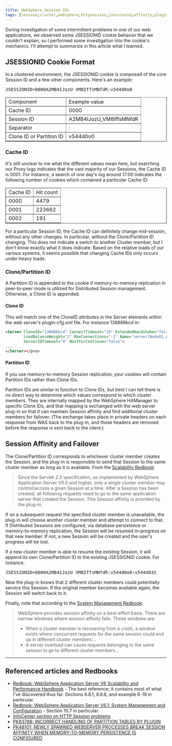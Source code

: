 ```yaml
---
title: WebSphere Session IDs
tags: [session,cluster,websphere,httpsession,jsessionid,affinity,plugin]
---
```


During investigation of some intermittent problems in one of our web applications, we observed some JSESSIONID cookie behavior that we couldn't explain, so I performed some investigation into the cookie's mechanics. I'll attempt to summarize in this article what I learned.

## JSESSIONID Cookie Format

In a clustered environment, the JSESSIONID cookie is composed of the core Session ID and a few other components. Here's an example:

<pre>JSESSIONID=0000A2MB4IJozU_VM8IffsMNfdR:v544d0o0</pre>

<table width="50%" border="1">

<thead>

<tr>

<td>Component</td>

<td>Example value</td>

</tr>

</thead>

<tbody>

<tr>

<td>Cache ID</td>

<td>0000</td>

</tr>

<tr>

<td>Session ID</td>

<td>A2MB4IJozU_VM8IffsMNfdR</td>

</tr>

<tr>

<td>Separator</td>

<td>:</td>

</tr>

<tr>

<td>Clone ID or Partition ID</td>

<td>v544d0o0</td>

</tr>

</tbody>

</table>

### Cache ID

It's still unclear to me what the different values mean here, but searching our Proxy logs indicates that the vast majority of our Sessions, the Cache ID is 0001\. For instance, a search of one day's log around 17:00 indicates the following number of cookies which contained a particular Cache ID:

<table width="50%" border="1">

<thead>

<tr>

<td>Cache ID</td>

<td>Hit count</td>

</tr>

</thead>

<tbody>

<tr>

<td>0000</td>

<td>4479</td>

</tr>

<tr>

<td>0001</td>

<td>223662</td>

</tr>

<tr>

<td>0002</td>

<td>191</td>

</tr>

</tbody>

</table>

For a particular Session ID, the Cache ID can definitely change mid-session, without any other changes. In particular, without the Clone/Partition ID changing. This does not indicate a switch to another Cluster member, but I don't know exactly what it does indicate. Based on the relative loads of our various systems, it seems possible that changing Cache IDs only occurs under heavy loads.

### Clone/Partition ID

A Partition ID is appended to the cookie if memory-to-memory replication in peer-to-peer mode is utilized for Distributed Session management. Otherwise, a Clone ID is appended.

#### Clone ID

This will match one of the CloneID attributes in the Server elements within the web server's plugin-cfg.xml file. For instance 138888kcd in:

```xml
<Server CloneID="138888kcd" ConnectTimeout="10" ExtendedHandshake="false"  
        LoadBalanceWeight="2" MaxConnections="-1" Name="server1Node01_App03"  
        ServerIOTimeout="0" WaitForContinue="false">  
...  
</Server></pre>
```

#### Partition ID

If you use memory-to-memory Session replication, your cookies will contain Partition IDs rather than Clone IDs.

Partition IDs are similar in function to Clone IDs, but best I can tell there is no direct way to determine which values correspond to which cluster members. They are internally mapped by the WebSphere HAManager to specific Clone IDs, and that mapping is exchanged with the web server plug-in so that it can maintain Session affinity and find additional cluster members for failover. (The exchange takes place in private headers on each response from WAS back to the plug-in, and those headers are removed before the response is sent back to the client.)

## Session Affinity and Failover

The Clone/Partition ID corresponds to whichever cluster member creates the Session, and the plug-in is responsible to send that Session to the same cluster member as long as it is available. From the [Scalability Redbook](http://www.redbooks.ibm.com/abstracts/sg246392.html):

> Since the Servlet 2.3 specification, as implemented by WebSphere Application Server V5.0 and higher, only a single cluster member may control/access a given Session at a time. After a Session has been created, all following requests need to go to the same application server that created the Session. This Session affinity is provided by the plug-in.

If on a subsequent request the specified cluster member is unavailable, the plug-in will choose another cluster member and attempt to connect to that. If Distributed Sessions are configured, via database persistence or memory-to-memory replication, the Session will be resumed in-progress on that new member. If not, a new Session will be created and the user's progress will be lost.

If a new cluster member is able to resume the existing Session, it will append its own Clone/Partition ID to the existing JSESSIONID cookie. For instance:

<pre>JSESSIONID=0000A2MB4IJozU_VM8IffsMNfdR:v544d0o0:v544d031</pre>

Now the plug-in knows that 2 different cluster members could potentially service this Session. If the original member becomes available again, the Session will switch back to it.

Finally, note that according to the [System Management Redbook](http://www.redbooks.ibm.com/abstracts/sg247304.html):

> WebSphere provides session affinity on a best-effort basis. There are narrow windows where session affinity fails. These windows are:
> 
> *   When a cluster member is recovering from a crash, a window exists where concurrent requests for the same session could end up in different cluster members...
> *   A server overload can cause requests belonging to the same session to go to different cluster members...

* * *

## Referenced articles and Redbooks

*   [Redbook: WebSphere Application Server V6 Scalability and Performance Handbook](http://www.redbooks.ibm.com/abstracts/sg246392.html) - The best reference; it contains most of what I've discovered thus far. Sections 6.8.1, 6.8.6, and example 6-19 in particular.
*   [Redbook: WebSphere Application Server V6.1: System Management and Configuration](http://www.redbooks.ibm.com/abstracts/sg247304.html) - Section 10.7 in particular.
*   [InfoCenter section on HTTP Session problems](http://publib.boulder.ibm.com/infocenter/wasinfo/v6r1/index.jsp?topic=/com.ibm.websphere.nd.multiplatform.doc/info/ae/ae/rtrb_httpsessprobs.html)
*   [PK83788: INCORRECT HANDLING OF PARTITION TABLES BY PLUGIN](http://www-01.ibm.com/support/docview.wss?uid=swg1PK83788)
*   [PK48101: NEWLY SPAWNED WEBSERVER PROCESSES BREAK SESSION AFFINITY WHEN MEMORY-TO-MEMORY PERSISTENCE IS CONFIGURED](http://www-01.ibm.com/support/docview.wss?rs=180&uid=swg1PK48101)
